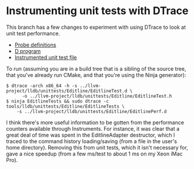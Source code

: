 # Instrumenting unit tests with DTrace

This branch has a few changes to experiment with using DTrace to look at unit test performance.

* [Probe definitions](lldb/unittests/Editline/EditlineTest.d)
* [D program](lldb/unittests/Editline/EditlinePerf.d)
* [Instrumented unit test file](lldb/unittests/Editline/EditlineTest.cpp)

To run (assuming you are in a build tree that is a sibling of the source tree, that you've already run CMake, and that you're using the Ninja generator):

```
$ dtrace -arch x86_64 -h -s ../llvm-project/lldb/unittests/Editline/EditlineTest.d \
      -o ../llvm-project/lldb/unittests/Editline/EditlineTest.h
$ ninja EditlineTests && sudo dtrace -c tools/lldb/unittests/Editline/EditlineTests \
    -s ../llvm-project/lldb/unittests/Editline/EditlinePerf.d
```

I think there's more useful information to be gotten from the performance counters available through Instruments.  For instance, it was clear that a great deal of time was spent in the EditlineAdapter destructor, which I traced to the command history loading/saving (from a file in the user's home directory).  Removing this from unit tests, which it isn't necessary for, gave a nice speedup (from a few ms/test to about 1 ms on my Xeon iMac Pro).
